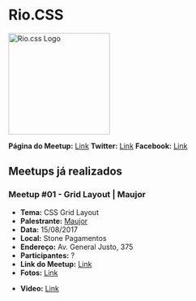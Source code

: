 # Rio.CSS

<img src="https://raw.githubusercontent.com/riocss/riocss/master/artefacts/logo/logo-riocss.png" width="200px" alt="Rio.css Logo">

**Página do Meetup:** [Link](http://bit.ly/meetupRiocssGithub)
**Twitter:** [Link](http://bit.ly/twitterRiocssGithub)
**Facebook:** [Link](http://bit.ly/faceRiocssGithub)

## Meetups já realizados

### Meetup #01 - Grid Layout | Maujor

* **Tema:** CSS Grid Layout
* **Palestrante:** [Maujor](https://twitter.com/maujor)
* **Data:** 15/08/2017
* **Local:** Stone Pagamentos
* **Endereço:** Av. General Justo, 375
* **Participantes:** ?
* **Link do Meetup:** [Link](https://www.meetup.com/pt-BR/Rio-css/events/242379247/)
* **Fotos:** [Link](https://github.com/riocss/riocss/tree/meetup-01/artefacts/fotos-evento-01)
- **Video:** [Link](https://youtu.be/rVVwNTTkNpc)


